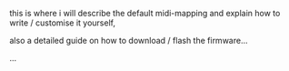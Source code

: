 this is where i will describe the default midi-mapping and explain how to write / customise it yourself,

also a detailed guide on how to download / flash the firmware...

...